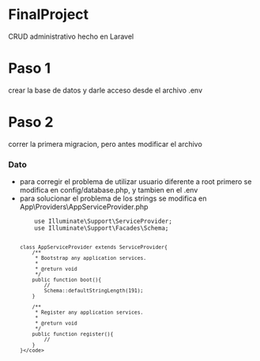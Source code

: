 # FinalProject
CRUD administrativo hecho en Laravel
<br>
<h1>Paso 1</h1>
crear la base de datos y darle acceso desde el archivo .env
<br>
<h1>Paso 2</h1>
correr la primera migracion, pero antes modificar el archivo

<h3>Dato</h3>
<ul>
	<li>para corregir el problema de utilizar usuario diferente a root primero se modifica en config/database.php, y tambien en el .env</li>
	<li>para solucionar el problema de los strings se modifica en App\Providers\AppServiceProvider.php</li>
	<code>
	use Illuminate\Support\ServiceProvider;
	use Illuminate\Support\Facades\Schema;

	class AppServiceProvider extends ServiceProvider{
	    /**
	     * Bootstrap any application services.
	     *
	     * @return void
	     */
	    public function boot(){
	        //
	        Schema::defaultStringLength(191);
	    }

	    /**
	     * Register any application services.
	     *
	     * @return void
	     */
	    public function register(){
	        //
	    }
	}</code>
</ul>